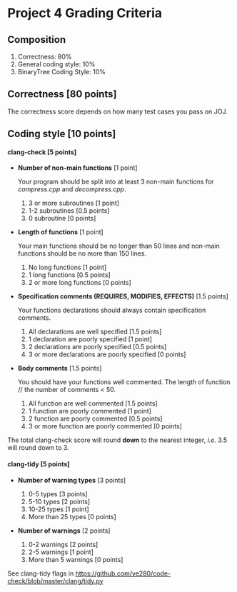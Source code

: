 # Project 4 Grading Criteria


## Composition
1. Correctness: 80%
2. General coding style: 10%
3. BinaryTree Coding Style: 10%


## Correctness [80 points]
The correctness score depends on how many test cases you pass on JOJ.


## Coding style [10 points]

#### clang-check [5 points]
* **Number of non-main functions** [1 point]

  Your program should be split into at least 3 non-main functions for *compress.cpp* and *decompress.cpp*.

  1. 3 or more subroutines [1 point]
  2. 1-2 subroutines [0.5 points]
  3. 0 subroutine [0 points]

* **Length of functions** [1 point]

  Your main functions should be no longer than 50 lines and non-main functions should be no more than 150 lines.

  1. No long functions [1 point]
  2. 1 long functions [0.5 points]
  3. 2 or more long functions [0 points]

* **Specification comments (REQUIRES, MODIFIES, EFFECTS)** [1.5 points]

  Your functions declarations should always contain specification comments.

  1. All declarations are well specified [1.5 points]
  2. 1 declaration are poorly specified [1 point]
  3. 2 declarations are poorly specified [0.5 points]
  4. 3 or more declarations are poorly specified [0 points]

* **Body comments** [1.5 points]

  You should have your functions well commented. The length of function // the number of comments < 50.

  1. All function are well commented [1.5 points]
  2. 1 function are poorly commented [1 point]
  3. 2 function are poorly commented [0.5 points]
  4. 3 or more function are poorly commented [0 points]

The total clang-check score will round **down** to the nearest integer, *i.e.* 3.5 will round down to 3.

#### clang-tidy [5 points]
* **Number of warning types** [3 points]
  1. 0-5 types [3 points]
  2. 5-10 types [2 points]
  3. 10-25 types [1 point]
  4. More than 25 types [0 points]

* **Number of warnings** [2 points]
  1. 0-2 warnings [2 points]
  2. 2-5 warnings [1 point]
  3. More than 5 warnings [0 points]

See clang-tidy flags in https://github.com/ve280/code-check/blob/master/clang/tidy.py
